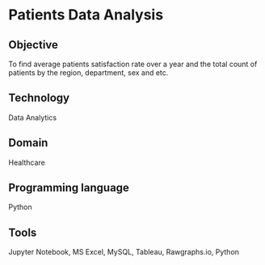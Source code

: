 # Patients Data Analysis


## Objective 
To find average  patients satisfaction rate over a year and the total count of patients by the region, department, sex and etc.

## Technology 
Data Analytics

## Domain 
Healthcare 

## Programming language 
Python 

## Tools 
Jupyter Notebook, MS Excel, MySQL, Tableau, Rawgraphs.io, Python